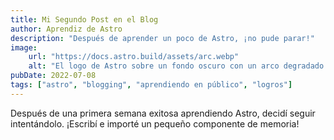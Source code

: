 ```yaml
---
title: Mi Segundo Post en el Blog
author: Aprendiz de Astro
description: "Después de aprender un poco de Astro, ¡no pude parar!"
image:
    url: "https://docs.astro.build/assets/arc.webp"
    alt: "El logo de Astro sobre un fondo oscuro con un arco degradado en púrpura."
pubDate: 2022-07-08
tags: ["astro", "blogging", "aprendiendo en público", "logros"]
---
```


Después de una primera semana exitosa aprendiendo Astro, decidí seguir intentándolo. ¡Escribí e importé un pequeño componente de memoria!
